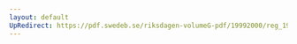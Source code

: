 ```yaml
---
layout: default
UpRedirect: https://pdf.swedeb.se/riksdagen-volumeG-pdf/19992000/reg_19992000/reg_19992000_0522.pdf
---
```

